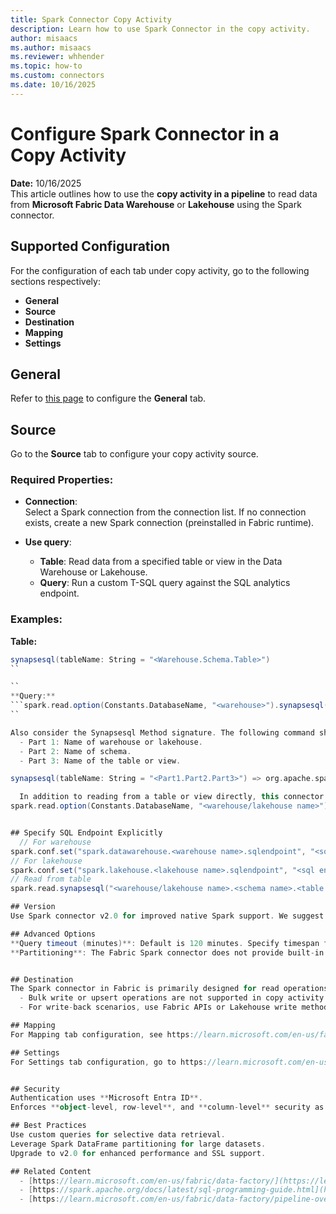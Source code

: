 ```yaml
---
title: Spark Connector Copy Activity
description: Learn how to use Spark Connector in the copy activity.
author: misaacs
ms.author: misaacs
ms.reviewer: whhender
ms.topic: how-to
ms.custom: connectors
ms.date: 10/16/2025
---
```


# Configure Spark Connector in a Copy Activity

**Date:** 10/16/2025  
This article outlines how to use the **copy activity in a pipeline** to read data from **Microsoft Fabric Data Warehouse** or **Lakehouse** using the Spark connector.

## Supported Configuration

For the configuration of each tab under copy activity, go to the following sections respectively:

- **General**
- **Source**
- **Destination**
- **Mapping**
- **Settings**

## General

Refer to [this page](https://learn.microsoft.com/en-us/fabric/data-factory/pipeline-overview) to configure the **General** tab.


## Source

Go to the **Source** tab to configure your copy activity source.

### Required Properties:

- **Connection**:  
  Select a Spark connection from the connection list. If no connection exists, create a new Spark connection (preinstalled in Fabric runtime).

- **Use query**:  
  - **Table**: Read data from a specified table or view in the Data Warehouse or Lakehouse.  
  - **Query**: Run a custom T-SQL query against the SQL analytics endpoint.

### Examples:

**Table:**
```scala
synapsesql(tableName: String = "<Warehouse.Schema.Table>")
``

``
**Query:**
```spark.read.option(Constants.DatabaseName, "<warehouse>").synapsesql("<T-SQL Query>")
``

Also consider the Synapsesql Method signature. The following command shows the synapsesql method signature for the read request. The three-part tableName argument is required for accessing tables or views from a warehouse and the SQL analytics endpoint of a lakehouse. Update the argument with the following names, based on your scenario:
  - Part 1: Name of warehouse or lakehouse.
  - Part 2: Name of schema.
  - Part 3: Name of the table or view.

synapsesql(tableName: String = "<Part1.Part2.Part3>") => org.apache.spark.sql.DataFrame

  In addition to reading from a table or view directly, this connector also allows you to specify a custom or passthrough query, which gets passed to SQL engine and result is returned back to Spark:
spark.read.option(Constants.DatabaseName, "<warehouse/lakehouse name>").synapsesql("<T-SQL Query>") => org.apache.spark.sql.DataFrame


## Specify SQL Endpoint Explicitly 
  // For warehouse
spark.conf.set("spark.datawarehouse.<warehouse name>.sqlendpoint", "<sql endpoint,port>")
// For lakehouse
spark.conf.set("spark.lakehouse.<lakehouse name>.sqlendpoint", "<sql endpoint,port>")
// Read from table
spark.read.synapsesql("<warehouse/lakehouse name>.<schema name>.<table or view name>")

## Version 
Use Spark connector v2.0 for improved native Spark support. We suggest upgrading from v1.0.

## Advanced Options 
**Query timeout (minutes)**: Default is 120 minutes. Specify timespan format, e.g., "02:00:00".
**Partitioning**: The Fabric Spark connector does not provide built-in partition options like PostgreSQL. Use Spark’s native DataFrame partitioning for performance tuning.


## Destination 
The Spark connector in Fabric is primarily designed for read operations:
  - Bulk write or upsert operations are not supported in copy activity.
  - For write-back scenarios, use Fabric APIs or Lakehouse write methods outside of copy activity.

## Mapping
For Mapping tab configuration, see https://learn.microsoft.com/en-us/fabric/data-factory/.

## Settings
For Settings tab configuration, go to https://learn.microsoft.com/en-us/fabric/data-factory/.


## Security
Authentication uses **Microsoft Entra ID**.
Enforces **object-level, row-level**, and **column-level** security as defined in the SQL engine.

## Best Practices
Use custom queries for selective data retrieval.
Leverage Spark DataFrame partitioning for large datasets.
Upgrade to v2.0 for enhanced performance and SSL support.

## Related Content 
  - [https://learn.microsoft.com/en-us/fabric/data-factory/](https://learn.microsoft.com/en-us/fabric/data-factory/)
  - [https://spark.apache.org/docs/latest/sql-programming-guide.html](https://spark.apache.org/docs/latest/sql-programming-guide.html)
  - [https://learn.microsoft.com/en-us/fabric/data-factory/pipeline-overview](https://learn.microsoft.com/en-us/fabric/data-factory/pipeline-overview)
